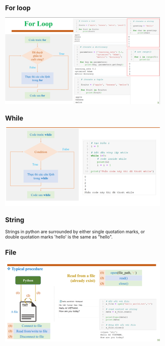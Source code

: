 ## For loop
![alt text](images/image.png)
## While 
![alt text](images/image-1.png)
## String 
Strings in python are surrounded by either single quotation marks, or double quotation marks 'hello' is the same as "hello".
## File
![alt text](images/image-2.png)
